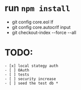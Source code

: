 # run `npm install`

* git config core.eol lf
* git config core.autocrlf input
* git checkout-index --force --all

# TODO:
    - [x] local stategy auth
    - [ ] OAuth
    - [ ] tests
    - [ ] security increase
    - [ ] seed the test db *
